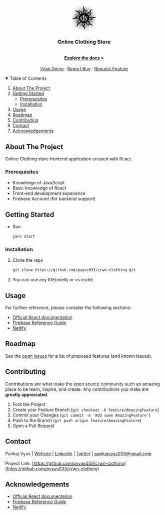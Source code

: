 <!-- PROJECT SHIELDS -->

<!-- PROJECT LOGO -->
<br />
<p align="center">
  <a href="https://github.com/pvyas033/crwn-clothing">
    <img src="client/src/assets/logo_gt.png" alt="Logo" width="80" height="80">
  </a>

  <h3 align="center">Online Clothing Store</h3>

  <p align="center">
    <br />
    <a href="https://github.com/pvyas033/crwn-clothing"><strong>Explore the docs »</strong></a>
    <br />
    <br />
    <a href="https://github.com/pvyas033/crwn-clothing">View Demo</a>
    ·
    <a href="https://github.com/pvyas033/crwn-clothing/issues">Report Bug</a>
    ·
    <a href="https://github.com/pvyas033/crwn-clothing/issues">Request Feature</a>
  </p>
 </p>



<!-- TABLE OF CONTENTS -->
<details open="open">
  <summary>Table of Contents</summary>
  <ol>
    <li>
      <a href="#about-the-project">About The Project</a>
    </li>
    <li>
      <a href="#getting-started">Getting Started</a>
      <ul>
        <li><a href="#prerequisites">Prerequisites</a></li>
        <li><a href="#installation">Installation</a></li>
      </ul>
    </li>
    <li><a href="#usage">Usage</a></li>
    <li><a href="#roadmap">Roadmap</a></li>
    <li><a href="#contributing">Contributing</a></li>
    <li><a href="#contact">Contact</a></li>
    <li><a href="#acknowledgements">Acknowledgements</a></li>
  </ol>
</details>



<!-- ABOUT THE PROJECT -->
## About The Project

Online Clothing store frontend application created with React.


### Prerequisites

- Knowledge of JavaScript
- Basic knowledge of React
- Front-end development experience
- Firebase Account (for backend support)

<!-- GETTING STARTED -->

## Getting Started

- Run
  ```sh
  yarn start
  ```


### Installation

1. Clone the repo
   ```sh
   git clone https://github.com/pvyas033/crwn-clothing.git
   ```
2. You can use any IDE(intellij or vs code) 

<!-- USAGE EXAMPLES -->
## Usage


For further reference, please consider the following sections:

* [Official React documentation](https://reactjs.org/docs/getting-started.html)
* [Firebase Reference Guide](https://firebase.google.com/?gclid=Cj0KCQiA6NOPBhCPARIsAHAy2zA93SBoGkIlxbultSA2honAglMnTZdGTc49cS0XewZiHR3HC2ThIB4aAuUFEALw_wcB&gclsrc=aw.ds)
* [Netlify](https://docs.netlify.com/)



<!-- ROADMAP -->
## Roadmap

See the [open issues](https://github.com/pvyas033/crwn-clothing/issues) for a list of proposed features (and known issues).



<!-- CONTRIBUTING -->
## Contributing

Contributions are what make the open source community such an amazing place to be learn, inspire, and create. Any contributions you make are **greatly appreciated**.

1. Fork the Project
2. Create your Feature Branch (`git checkout -b feature/AmazingFeature`)
3. Commit your Changes (`git commit -m 'Add some AmazingFeature'`)
4. Push to the Branch (`git push origin feature/AmazingFeature`)
5. Open a Pull Request


<!-- CONTACT -->
## Contact

Pankaj Vyas | [Website](https://pankajvyas.in/#/) | [LinkedIn](https://www.linkedin.com/in/pankaj033/) | [Twitter](https://twitter.com/pankaj_pvt) | pankajvyas033@gmail.com

Project Link: [https://github.com/pvyas033/crwn-clothing](https://github.com/pvyas033/crwn-clothing)



<!-- ACKNOWLEDGEMENTS -->
## Acknowledgements
* [Official React documentation](https://reactjs.org/docs/getting-started.html)
* [Firebase Reference Guide](https://firebase.google.com/?gclid=Cj0KCQiA6NOPBhCPARIsAHAy2zA93SBoGkIlxbultSA2honAglMnTZdGTc49cS0XewZiHR3HC2ThIB4aAuUFEALw_wcB&gclsrc=aw.ds)
* [Netlify](https://docs.netlify.com/)

